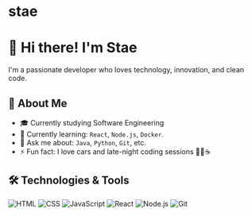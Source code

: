# stae

# 👋 Hi there! I'm Stae

I'm a passionate developer who loves technology, innovation, and clean code.


## 🚀 About Me

- 🎓 Currently studying Software Engineering
- 🌱 Currently learning: `React`, `Node.js`, `Docker`.
- 💬 Ask me about: `Java`, `Python`, `Git`, etc.
- ⚡ Fun fact: I love cars and late-night coding sessions 👨‍💻☕


## 🛠️ Technologies & Tools

![HTML](https://img.shields.io/badge/HTML-E34F26?style=for-the-badge&logo=html5&logoColor=fff)
![CSS](https://img.shields.io/badge/CSS-1572B6?style=for-the-badge&logo=css3)
![JavaScript](https://img.shields.io/badge/JavaScript-F7DF1E?style=for-the-badge&logo=javascript&logoColor=000)
![React](https://img.shields.io/badge/React-20232A?style=for-the-badge&logo=react&logoColor=61DAFB)
![Node.js](https://img.shields.io/badge/Node.js-339933?style=for-the-badge&logo=nodedotjs&logoColor=white)
![Git](https://img.shields.io/badge/Git-F05032?style=for-the-badge&logo=git&logoColor=fff)




